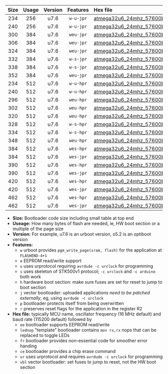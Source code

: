 |Size|Usage|Version|Features|Hex file|
|:-:|:-:|:-:|:-:|:--|
|234|256|u7.6|`w-u-jpr`|[atmega32u6_24mhz_57600bps_ur_vbl.hex](https://raw.githubusercontent.com/stefanrueger/urboot/main//atmega32u6_24mhz_57600bps_ur_vbl.hex)|
|240|256|u7.6|`w-u-jpr`|[atmega32u6_24mhz_57600bps_lednop_ur_vbl.hex](https://raw.githubusercontent.com/stefanrueger/urboot/main//atmega32u6_24mhz_57600bps_lednop_ur_vbl.hex)|
|300|384|u7.6|`weu-jpr`|[atmega32u6_24mhz_57600bps_ee_ur_vbl.hex](https://raw.githubusercontent.com/stefanrueger/urboot/main//atmega32u6_24mhz_57600bps_ee_ur_vbl.hex)|
|306|384|u7.6|`weu-jpr`|[atmega32u6_24mhz_57600bps_ee_lednop_ur_vbl.hex](https://raw.githubusercontent.com/stefanrueger/urboot/main//atmega32u6_24mhz_57600bps_ee_lednop_ur_vbl.hex)|
|324|384|u7.6|`weu-jpr`|[atmega32u6_24mhz_57600bps_ee_lednop_fr_ur_vbl.hex](https://raw.githubusercontent.com/stefanrueger/urboot/main//atmega32u6_24mhz_57600bps_ee_lednop_fr_ur_vbl.hex)|
|332|384|u7.6|`w-s-jpr`|[atmega32u6_24mhz_57600bps_vbl.hex](https://raw.githubusercontent.com/stefanrueger/urboot/main//atmega32u6_24mhz_57600bps_vbl.hex)|
|338|384|u7.6|`w-s-jpr`|[atmega32u6_24mhz_57600bps_lednop_vbl.hex](https://raw.githubusercontent.com/stefanrueger/urboot/main//atmega32u6_24mhz_57600bps_lednop_vbl.hex)|
|352|384|u7.6|`weu-jpr`|[atmega32u6_24mhz_57600bps_ee_lednop_fr_ce_ur_vbl.hex](https://raw.githubusercontent.com/stefanrueger/urboot/main//atmega32u6_24mhz_57600bps_ee_lednop_fr_ce_ur_vbl.hex)|
|234|512|u7.6|`w-u-hpr`|[atmega32u6_24mhz_57600bps_ur.hex](https://raw.githubusercontent.com/stefanrueger/urboot/main//atmega32u6_24mhz_57600bps_ur.hex)|
|240|512|u7.6|`w-u-hpr`|[atmega32u6_24mhz_57600bps_lednop_ur.hex](https://raw.githubusercontent.com/stefanrueger/urboot/main//atmega32u6_24mhz_57600bps_lednop_ur.hex)|
|296|512|u7.6|`weu-hpr`|[atmega32u6_24mhz_57600bps_ee_ur.hex](https://raw.githubusercontent.com/stefanrueger/urboot/main//atmega32u6_24mhz_57600bps_ee_ur.hex)|
|302|512|u7.6|`weu-hpr`|[atmega32u6_24mhz_57600bps_ee_lednop_ur.hex](https://raw.githubusercontent.com/stefanrueger/urboot/main//atmega32u6_24mhz_57600bps_ee_lednop_ur.hex)|
|320|512|u7.6|`weu-hpr`|[atmega32u6_24mhz_57600bps_ee_lednop_fr_ur.hex](https://raw.githubusercontent.com/stefanrueger/urboot/main//atmega32u6_24mhz_57600bps_ee_lednop_fr_ur.hex)|
|328|512|u7.6|`w-s-hpr`|[atmega32u6_24mhz_57600bps.hex](https://raw.githubusercontent.com/stefanrueger/urboot/main//atmega32u6_24mhz_57600bps.hex)|
|334|512|u7.6|`w-s-hpr`|[atmega32u6_24mhz_57600bps_lednop.hex](https://raw.githubusercontent.com/stefanrueger/urboot/main//atmega32u6_24mhz_57600bps_lednop.hex)|
|348|512|u7.6|`weu-hpr`|[atmega32u6_24mhz_57600bps_ee_lednop_fr_ce_ur.hex](https://raw.githubusercontent.com/stefanrueger/urboot/main//atmega32u6_24mhz_57600bps_ee_lednop_fr_ce_ur.hex)|
|384|512|u7.6|`wes-hpr`|[atmega32u6_24mhz_57600bps_ee.hex](https://raw.githubusercontent.com/stefanrueger/urboot/main//atmega32u6_24mhz_57600bps_ee.hex)|
|384|512|u7.6|`wes-jpr`|[atmega32u6_24mhz_57600bps_ee_vbl.hex](https://raw.githubusercontent.com/stefanrueger/urboot/main//atmega32u6_24mhz_57600bps_ee_vbl.hex)|
|390|512|u7.6|`wes-hpr`|[atmega32u6_24mhz_57600bps_ee_lednop.hex](https://raw.githubusercontent.com/stefanrueger/urboot/main//atmega32u6_24mhz_57600bps_ee_lednop.hex)|
|390|512|u7.6|`wes-jpr`|[atmega32u6_24mhz_57600bps_ee_lednop_vbl.hex](https://raw.githubusercontent.com/stefanrueger/urboot/main//atmega32u6_24mhz_57600bps_ee_lednop_vbl.hex)|
|420|512|u7.6|`wes-hpr`|[atmega32u6_24mhz_57600bps_ee_lednop_fr.hex](https://raw.githubusercontent.com/stefanrueger/urboot/main//atmega32u6_24mhz_57600bps_ee_lednop_fr.hex)|
|420|512|u7.6|`wes-jpr`|[atmega32u6_24mhz_57600bps_ee_lednop_fr_vbl.hex](https://raw.githubusercontent.com/stefanrueger/urboot/main//atmega32u6_24mhz_57600bps_ee_lednop_fr_vbl.hex)|
|462|512|u7.6|`wes-hpr`|[atmega32u6_24mhz_57600bps_ee_lednop_fr_ce.hex](https://raw.githubusercontent.com/stefanrueger/urboot/main//atmega32u6_24mhz_57600bps_ee_lednop_fr_ce.hex)|
|462|512|u7.6|`wes-jpr`|[atmega32u6_24mhz_57600bps_ee_lednop_fr_ce_vbl.hex](https://raw.githubusercontent.com/stefanrueger/urboot/main//atmega32u6_24mhz_57600bps_ee_lednop_fr_ce_vbl.hex)|

- **Size:** Bootloader code size including small table at top end
- **Useage:** How many bytes of flash are needed, ie, HW boot section or a multiple of the page size
- **Version:** For example, u7.6 is an urboot version, o5.2 is an optiboot version
- **Features:**
  + `w` urboot provides `pgm_write_page(sram, flash)` for the application at `FLASHEND-4+1`
  + `e` EEPROM read/write support
  + `u` uses urprotocol requiring `avrdude -c urclock` for programming
  + `s` uses skeleton of STK500v1 protocol; `-c urclock` and `-c arduino` both work
  + `h` hardware boot section: make sure fuses are set for reset to jump to boot section
  + `j` vector bootloader: uploaded applications *need to be patched externally*, eg, using `avrdude -c urclock`
  + `p` bootloader protects itself from being overwritten
  + `r` preserves reset flags for the application in the register R2
- **Hex file:** typically MCU name, oscillator frequency (16 MHz default) and baud rate (115200 default) followed by
  + `ee` bootloader supports EEPROM read/write
  + `lednop` "template" bootloader contains `mov rx,rx` nops that can be replaced to toggle LEDs
  + `fr` bootloader provides non-essential code for smoother error handing
  + `ce` bootloader provides a chip erase command
  + `ur` uses urprotocol and requires `avrdude -c urclock` for programming
  + `vbl` vector bootloader: set fuses to jump to reset, not the HW boot section
